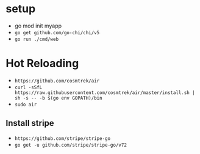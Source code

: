 # setup

- go mod init myapp
- `go get github.com/go-chi/chi/v5`
- `go run ./cmd/web`

# Hot Reloading

- `https://github.com/cosmtrek/air`
- `curl -sSfL https://raw.githubusercontent.com/cosmtrek/air/master/install.sh | sh -s -- -b $(go env GOPATH)/bin`
- `sudo air`

## Install stripe

- `https://github.com/stripe/stripe-go`
- `go get -u github.com/stripe/stripe-go/v72`